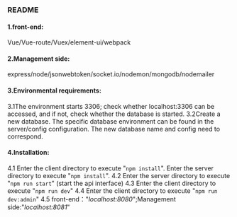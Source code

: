 ### README

#### 1.front-end:

Vue/Vue-route/Vuex/element-ui/webpack

#### 2.Management side:

express/node/jsonwebtoken/socket.io/nodemon/mongodb/nodemailer

#### 3.Environmental requirements:

3.1The environment starts 3306; check whether localhost:3306 can be accessed, and if not, check whether the database is started.
3.2Create a new database. The specific database environment can be found in the server/config configuration. The new database name and config need to correspond.

#### 4.Installation:

4.1 Enter the client directory to execute "`npm install`". 
  	  Enter the server directory to execute "`npm install`".
  4.2 Enter the server directory to execute "`npm run start`" (start the api interface)
  4.3 Enter the client directory to execute "`npm run dev`"
  4.4 Enter the client directory to execute "`npm run dev:admin`"
  4.5 front-end："*localhost:8080*";Management side:"*localhost:8081*"